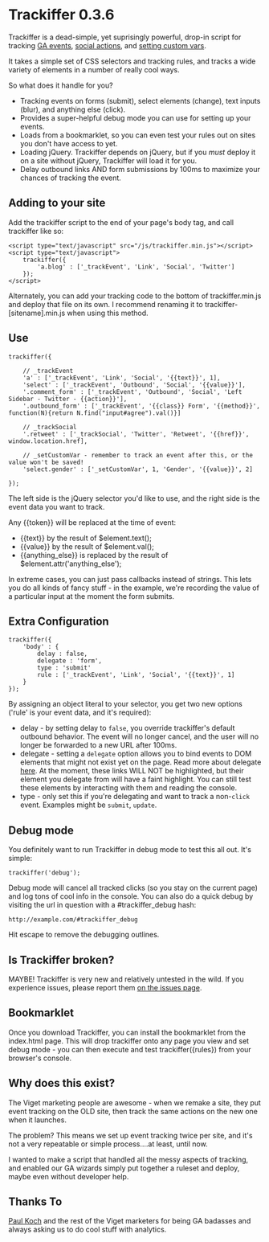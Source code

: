 # Trackiffer 0.3.6

Trackiffer is a dead-simple, yet suprisingly powerful, drop-in script for tracking 
[GA events](http://code.google.com/apis/analytics/docs/tracking/eventTrackerGuide.html), 
[social actions](http://code.google.com/apis/analytics/docs/gaJS/gaJSApiSocialTracking.html), and 
[setting custom vars](http://code.google.com/apis/analytics/docs/tracking/gaTrackingCustomVariables.html).

It takes a simple set of CSS selectors and tracking rules, and tracks a wide variety of elements in a number of really cool ways.

So what does it handle for you? 

- Tracking events on forms (submit), select elements (change), text inputs (blur), and anything else (click).
- Provides a super-helpful debug mode you can use for setting up your events.
- Loads from a bookmarklet, so you can even test your rules out on sites you don't have access to yet.
- Loading jQuery. Trackiffer depends on jQuery, but if you _must_ deploy it on a site without jQuery, Trackiffer will load it for you.
- Delay outbound links AND form submissions by 100ms to maximize your chances of tracking the event.

## Adding to your site

Add the trackiffer script to the end of your page's body tag, and call trackiffer like so:

	<script type="text/javascript" src="/js/trackiffer.min.js"></script>
	<script type="text/javascript">
		trackiffer({
			'a.blog' : ['_trackEvent', 'Link', 'Social', 'Twitter']
		});
	</script>

Alternately, you can add your tracking code to the bottom of trackiffer.min.js and deploy that file on its own. 
I recommend renaming it to trackiffer-[sitename].min.js when using this method.

## Use

	trackiffer({

		// _trackEvent
		'a' : ['_trackEvent', 'Link', 'Social', '{{text}}', 1],
		'select' : ['_trackEvent', 'Outbound', 'Social', '{{value}}'],
		'.comment_form' : ['_trackEvent', 'Outbound', 'Social', 'Left Sidebar - Twitter - {{action}}'],
		'.outbound_form' : ['_trackEvent', '{{class}} Form', '{{method}}', function(N){return N.find("input#agree").val()}]

		// _trackSocial
		'.retweet' : ['_trackSocial', 'Twitter', 'Retweet', '{{href}}', window.location.href],

		// _setCustomVar - remember to track an event after this, or the value won't be saved!
		'select.gender' : ['_setCustomVar', 1, 'Gender', '{{value}}', 2]

	});

The left side is the jQuery selector you'd like to use, and the right side is the event data you want to track.
	
Any {{token}} will be replaced at the time of event:

- {{text}} by the result of $element.text();
- {{value}} by the result of $element.val();
- {{anything_else}} is replaced by the result of $element.attr('anything_else');

In extreme cases, you can just pass callbacks instead of strings. This lets you do all kinds of fancy stuff - 
in the example, we're recording the value of a particular input at the moment the form submits.

## Extra Configuration

	trackiffer({
		'body' : {
			delay : false,
			delegate : 'form',
			type : 'submit'
			rule : ['_trackEvent', 'Link', 'Social', '{{text}}', 1]
		}
	});

By assigning an object literal to your selector, you get two new options ('rule' is your event data, and it's required):

- delay - by setting delay to <code>false</code>, you override trackiffer's default outbound behavior. The event will no longer cancel, and the user
will no longer be forwarded to a new URL after 100ms.
- delegate - setting a <code>delegate</code> option allows you to bind events to DOM elements that might not exist yet on the page. 
Read more about delegate [here](http://api.jquery.com/delegate/). At the moment, these links WILL NOT be highlighted, but their element you delegate
from will have a faint highlight. You can still test these elements by interacting with them and reading the console.
- type - only set this if you're delegating and want to track a non-<code>click</code> event. Examples might be <code>submit</code>, <code>update</code>.

## Debug mode

You definitely want to run Trackiffer in debug mode to test this all out. It's simple:  

	trackiffer('debug');

Debug mode will cancel all tracked clicks (so you stay on the current page) and log tons of cool info in the console. 
You can also do a quick debug by visiting the url in question with a #trackiffer_debug hash:

	http://example.com/#trackiffer_debug

Hit escape to remove the debugging outlines.

## Is Trackiffer broken?

MAYBE! Trackiffer is very new and relatively untested in the wild.
If you experience issues, please report them [on the issues page](https://github.com/averyvery/trackiffer/issues).
	
## Bookmarklet

Once you download Trackiffer, you can install the bookmarklet from the index.html page. 
This will drop trackiffer onto any page you view and set debug mode - you can then execute and test trackiffer({rules}) from your browser's console.

## Why does this exist?

The Viget marketing people are awesome - when we remake a site, they put event tracking on the OLD site, then track the same actions on the new one when it launches.

The problem? This means we set up event tracking twice per site, and it's not a very repeatable or simple process....at least, until now. 

I wanted to make a script that handled all the messy aspects of tracking, and enabled our GA wizards simply put together a ruleset and deploy, maybe even without developer help.

## Thanks To

[Paul Koch](http://www.viget.com/about/team/pkoch/) and the rest of the Viget marketers for being GA badasses and always asking us to do cool stuff with analytics.
